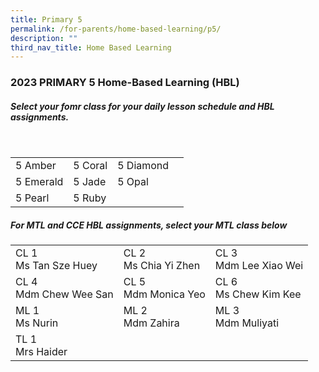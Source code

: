```yaml
---
title: Primary 5
permalink: /for-parents/home-based-learning/p5/
description: ""
third_nav_title: Home Based Learning
---
```

<h3><b>2023 PRIMARY 5 Home-Based Learning (HBL)</b></h3>
<h5>Select your fomr class for your daily lesson schedule and HBL assignments.</h5>
<br>
<table>
	<tbody>
		<tr>
		<td>5 Amber</td>
		<td>5 Coral</td>
		<td>5 Diamond</td>
	</tr>
			<tr>
		<td>5 Emerald</td>
		<td>5 Jade</td>
		<td>5 Opal</td>
	</tr>
			<tr>
		<td>5 Pearl</td>
		<td>5 Ruby</td>
				<td></td>
				<td></td>
		</tr>
	</tbody>
</table>

<h5>For MTL and CCE HBL assignments, select your MTL class below</h5>
<table>
  <tbody>
    <tr>
    <td>CL 1 <br>Ms Tan Sze Huey</td>
    <td>CL 2 <br>Ms Chia Yi Zhen</td>
    <td>CL 3 <br>Mdm Lee Xiao Wei</td>
  </tr>
		<tr>
    <td>CL 4 <br>Mdm Chew Wee San</td>
    <td>CL 5 <br>Mdm Monica Yeo</td>
    <td>CL 6 <br>Ms Chew Kim Kee</td>
  </tr>
		<tr>
    <td>ML 1<br>Ms Nurin</td>
    <td>ML 2<br>Mdm Zahira</td>
    <td>ML 3<br>Mdm Muliyati</td>
  </tr>
		<tr>
    <td>TL 1<br>Mrs Haider</td>
		</tr>
		</tbody></table>